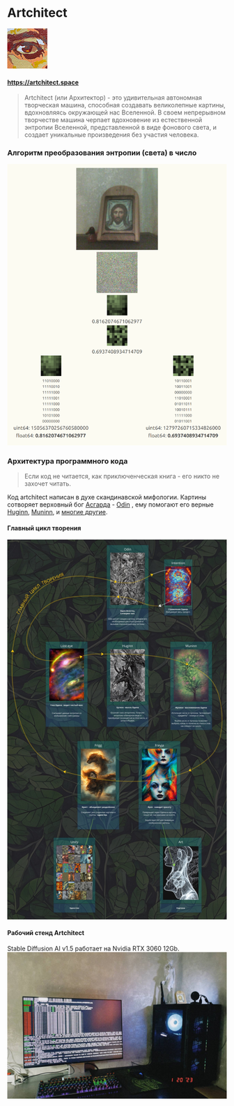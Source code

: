 # Artchitect

![artchitect_logo](files/images/logo_anim_92.gif)

#### https://artchitect.space

> Artchitect (или Архитектор) - это удивительная автономная творческая машина, способная создавать великолепные
> картины,
> вдохновляясь окружающей нас Вселенной. В своем непрерывном творчестве машина черпает вдохновение из естественной
> энтропии
> Вселенной, представленной в виде фонового света, и создает уникальные произведения без участия человека.

### Алгоритм преобразования энтропии (света) в число
![Алгоритм преобразования энтропии (света) в число](files/images/entropy_extraction_algorithm.png)


### Архитектура программного кода

> Если код не читается, как приключенческая книга - его никто не захочет читать.

Код artchitect написан в духе скандинавской мифологии. Картины сотворяет верховный бог 
[Асгарда](services/asgard/) - 
[Odin](services/asgard/pantheon/odin.go)
, ему помогают его 
верные [Huginn](services/asgard/pantheon/huginn.go), [Muninn](services/asgard/pantheon/muninn.go), 
и [многие другие](services/asgard/pantheon).

#### Главный цикл творения
![artchitecture](files/images/artchitecture.jpg)

#### Рабочий стенд Artchitect
Stable Diffusion AI v1.5 работает на Nvidia RTX 3060 12Gb.
![artchitect_installation](files/images/artchitect_hardware.jpg)